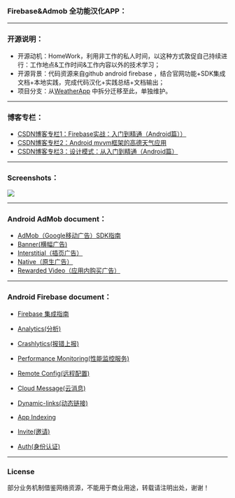### Firebase&Admob 全功能汉化APP：

-------
### 开源说明：
- 开源动机：HomeWork，利用非工作的私人时间，以这种方式敦促自己持续进行：工作地点&工作时间&工作内容以外的技术学习；
- 开源背景：代码资源来自github android firebase ，结合官网功能+SDK集成文档+本地实践，完成代码汉化+实践总结+文档输出；
- 项目分支：从[WeatherApp](https://github.com/caobaokang419/WeatherApp) 中拆分迁移至此，单独维护。

-------
### 博客专栏：
- [CSDN博客专栏1：Firebase实战：入门到精通（Android篇））](https://blog.csdn.net/cbk861110/column/info/33806)
- [CSDN博客专栏2：Android mvvm框架的高德天气应用](https://blog.csdn.net/cbk861110/column/info/33307)
- [CSDN博客专栏3：设计模式：从入门到精通（Android篇）](https://blog.csdn.net/cbk861110/column/info/33476)

-------
### Screenshots：
![](https://github.com/caobaokang419/FirebaseApp/tree/master/screenshort/firebase.png)


-------
### Android AdMob document：
- [AdMob（Google移动广告）SDK指南](https://developers.google.com/admob/android/quick-start?hl=zh-CN#import_the_mobile_ads_sdk)
- [Banner(横幅广告)](https://developers.google.com/admob/android/banner?hl=zh-CN)
- [Interstitial（插页广告）](https://developers.google.com/admob/android/interstitial?hl=zh-CN)
- [Native（原生广告）](https://developers.google.com/admob/android/native-unified?hl=zh-CN)
- [Rewarded Video（应用内购买广告）](https://developers.google.com/admob/android/rewarded-video?hl=zh-CN)

-------

### Android Firebase document：
- [Firebase 集成指南](https://developers.google.com/firebase/docs/android/setup?hl=zh-CN)

- [Analytics(分析)](https://firebase.google.com/docs/analytics/?hl=zh-CN)
- [Crashlytics(报错上报)](https://firebase.google.com/docs/crashlytics/?hl=zh-CN)
- [Performance Monitoring(性能监控服务)](https://firebase.google.com/docs/perf-mon/)

- [Remote Config(远程配置)](https://firebase.google.com/docs/cloud-messaging/?hl=zh-CN)
- [Cloud Message(云消息)](https://firebase.google.com/docs/remote-config/?hl=zh-CN)

- [Dynamic-links(动态链接)](https://firebase.google.com/docs/dynamic-links/)
- [App Indexing](https://firebase.google.com/docs/app-indexing/)
- [Invite(邀请)](https://firebase.google.com/docs/invites/)

- [Auth(身份认证)](https://firebase.google.com/docs/auth/?hl=zh-CN)

-------
### License
部分业务机制借鉴网络资源，不能用于商业用途，转载请注明出处，谢谢！ 
